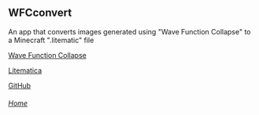 ## WFCconvert
An app that converts images generated using "Wave Function Collapse" to a Minecraft ".litematic" file

[Wave Function Collapse](https://github.com/mxgmn/WaveFunctionCollapse)

[Litematica](https://www.curseforge.com/minecraft/mc-mods/litematica)

[GitHub](https://github.com/EnergitCZ/WFCconvert)

###### [Home](https://energitcz.github.io)